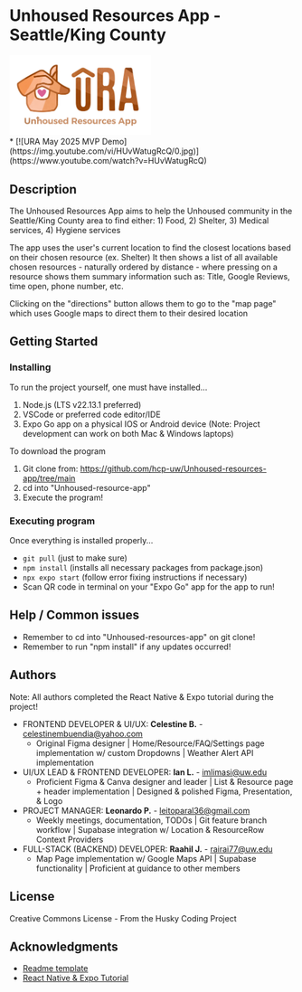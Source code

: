 # Unhoused Resources App - Seattle/King County
<img src="assets/images/Unhoused_Resource_App_Logo.png" width="250">
<br>
* [![URA May 2025 MVP Demo](https://img.youtube.com/vi/HUvWatugRcQ/0.jpg)](https://www.youtube.com/watch?v=HUvWatugRcQ)

## Description
The Unhoused Resources App aims to help the Unhoused community in the Seattle/King County area
to find either: 1) Food, 2) Shelter, 3) Medical services, 4) Hygiene services

The app uses the user's current location to find the closest locations based on their chosen resource (ex. Shelter)
It then shows a list of all available chosen resources - naturally ordered by distance - where pressing on a 
resource shows them summary information such as: Title, Google Reviews, time open, phone number, etc.

Clicking on the "directions" button allows them to go to the "map page" which uses Google maps to direct them
to their desired location

## Getting Started
### Installing
To run the project yourself, one must have installed...
1. Node.js (LTS v22.13.1 preferred) 
2. VSCode or preferred code editor/IDE
3. Expo Go app on a physical IOS or Android device
(Note: Project development can work on both Mac & Windows laptops)

To download the program
1. Git clone from: https://github.com/hcp-uw/Unhoused-resources-app/tree/main
2. cd into "Unhoused-resource-app"
3. Execute the program!

### Executing program
Once everything is installed properly...
* ```git pull``` (just to make sure)
* ```npm install``` (installs all necessary packages from package.json)
* ```npx expo start``` (follow error fixing instructions if necessary)
* Scan QR code in terminal on your "Expo Go" app for the app to run!

## Help / Common issues
- Remember to cd into "Unhoused-resources-app" on git clone!
- Remember to run "npm install" if any updates occurred!

## Authors
Note: All authors completed the React Native & Expo tutorial during the project!

* FRONTEND DEVELOPER & UI/UX: **Celestine B.** - celestinembuendia@yahoo.com
   * Original Figma designer | Home/Resource/FAQ/Settings page implementation w/ custom Dropdowns | Weather Alert API implementation <br>
* UI/UX LEAD & FRONTEND DEVELOPER: **Ian L.** - imlimasi@uw.edu
   * Proficient Figma & Canva designer and leader | List & Resource page + header implementation | Designed & polished Figma, Presentation, & Logo <br>
* PROJECT MANAGER: **Leonardo P.** - leitoparal36@gmail.com
   * Weekly meetings, documentation, TODOs | Git feature branch workflow | Supabase integration w/ Location & ResourceRow Context Providers <br>
* FULL-STACK (BACKEND) DEVELOPER: **Raahil J.** - rairai77@uw.edu
   * Map Page implementation w/ Google Maps API | Supabase functionality | Proficient at guidance to other members <br>

## License
Creative Commons License - From the Husky Coding Project

## Acknowledgments
* [Readme template](https://gist.github.com/DomPizzie/7a5ff55ffa9081f2de27c315f5018afc)
* [React Native & Expo Tutorial](https://docs.expo.dev/tutorial/introduction/)
